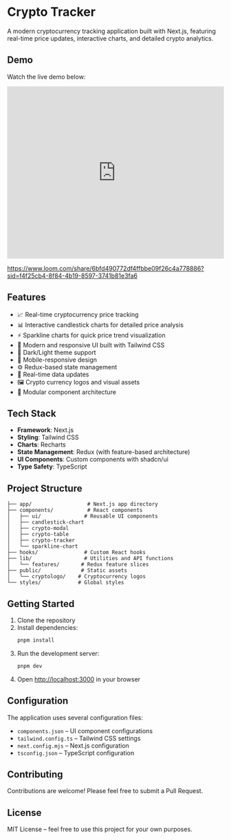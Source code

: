 # Crypto Tracker

A modern cryptocurrency tracking application built with Next.js, featuring real-time price updates, interactive charts, and detailed crypto analytics.

## Demo

Watch the live demo below:

<div align="center">
  <iframe src="https://www.loom.com/embed/6bfd490772df4ffbbe09f26c4a778886" frameborder="0" webkitallowfullscreen mozallowfullscreen allowfullscreen width="100%" height="400"></iframe>
</div>

https://www.loom.com/share/6bfd490772df4ffbbe09f26c4a778886?sid=f4f25cb4-8f84-4b19-8597-3741b81e3fa6

## Features

- 📈 Real-time cryptocurrency price tracking  
- 📊 Interactive candlestick charts for detailed price analysis  
- ⚡ Sparkline charts for quick price trend visualization  
- 🎨 Modern and responsive UI built with Tailwind CSS  
- 🌃 Dark/Light theme support  
- 📱 Mobile-responsive design  
- ⚙️ Redux-based state management  
- 🔄 Real-time data updates  
- 🖼️ Crypto currency logos and visual assets  
- 🎯 Modular component architecture  

## Tech Stack

- **Framework**: Next.js  
- **Styling**: Tailwind CSS  
- **Charts**: Recharts  
- **State Management**: Redux (with feature-based architecture)  
- **UI Components**: Custom components with shadcn/ui  
- **Type Safety**: TypeScript  

## Project Structure

```
├── app/                  # Next.js app directory
├── components/           # React components
│   ├── ui/              # Reusable UI components
│   ├── candlestick-chart
│   ├── crypto-modal
│   ├── crypto-table
│   ├── crypto-tracker
│   └── sparkline-chart
├── hooks/               # Custom React hooks
├── lib/                 # Utilities and API functions
│   └── features/       # Redux feature slices
├── public/             # Static assets
│   └── cryptologo/    # Cryptocurrency logos
└── styles/            # Global styles
```

## Getting Started

1. Clone the repository  
2. Install dependencies:
   ```bash
   pnpm install
   ```
3. Run the development server:
   ```bash
   pnpm dev
   ```
4. Open [http://localhost:3000](http://localhost:3000) in your browser  

## Configuration

The application uses several configuration files:

- `components.json` – UI component configurations  
- `tailwind.config.ts` – Tailwind CSS settings  
- `next.config.mjs` – Next.js configuration  
- `tsconfig.json` – TypeScript configuration  

## Contributing

Contributions are welcome! Please feel free to submit a Pull Request.

## License

MIT License – feel free to use this project for your own purposes.

